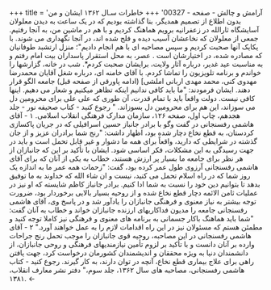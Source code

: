 +++
title = 'آرامش و چالش - صفحه - 00327'
+++
خاطرات سـال ۱۳۶۲ ایشان و من بدون اطلاع از تصمیم همدیگر، بنا گذاشته بودیم که در یک ساعت به دیدن معلولان آسایشگاه ثارالله در زعفرانیه برویم هماهنگ کردیم و با هم در ماشین من، به آنجا رفتیم. جمعی از معلولان که نخاعشان آسیب دیده و فلج شده اند، در آنجا نگهداری می شوند. با یکایک آنها صحبت کردیم و سپس مصاحبه ای با هم انجام دادیم"؛ منزل ارتشبد طوفانیان که مصادره شده، در اختیارشان است . عصر، به محل استقرار پاسداران بیت امام رفتم و به مناسبت عید غدیر، درباره آثار ولایت، برایشان صحبت کردم*. شب در خانه، گزارشها را خواندم و برنامه تلویزیون را تماشا کردم. با آقای خامنه ای، درباره شغل آقایان محمدرضا مهدوی کنی، محمد مهدی اربانی املشی] (ادامه پاورقی از صفحه قبل) جامعه الگو قرار دهند. ایشان فرمودند: "ما باید کافی ندانیم اینکه تظاهر میکنیم و شعار می دهیم. اینها کافی نیست. دولت واقعاً باید با تمام قدرت، آن طوری که علی علی برای محرومین دل می سوزاند، این هم برای محرومین دل بسوزاند. " رجوع کنید - کتاب صحیفه نور - جلد هجدهم، چاپ اول، صفحه ۱۲۶، سازمان مدارک فرهنگی انقلاب اسلامی. ۱ - آقای هاشمی رفسنجانی در گفت وگو با برادر جانباز حسین اسرافیلی که در جریان پاکسازی کردستان، به قطع نخاع دچار شده بود، اظهار داشت: "رنج شما برادران عزیز و از جان گذشته در شرایطی که دارید، واقعاً برای همه ما دشوار و غیر قابل تحمل است و باید در جهت رسیدگی به این مشکلات، فکر اساسی شود. ایشان با تأکید بر این که جانبازان از هر نظر برای جامعه ما بسیار پر ارزش هستند، خطاب به یکی از آنان که برای آقای هاشمی رفسنجانی آرزوی طول عمر کرده بود، گفت: "زحمات همه عمر ما به اندازه یک روز شما که در راه اسلام تحمل می کنید، نیست و ان شاء الله که خداوند به ما توفیق بدهد تا بتوانیم دین خود را نسبت به شما ادا کنیم. برادر جانباز کاظم شایسته که او نیز در عملیات ثامن الائمه دچار قطع نخاع شده و از روحیه بسیار بالایی برخوردار بود، ضرورت توجه بیشتر به نیاز معنوی و فرهنگی جانبازان را یادآور شد و در پاسخ وی، آقای هاشمی رفسنجانی جامعه را مدیون فداکاریهای ارزنده جانبازان خواند و خطاب به آنان گفت: "شما باید هماهنگ باکار جسمانی به برنامه های معنوی و فرهنگی نیز کاملا توجه کنید و مطمئن هستم که مسئولان نیز در این راه اقدامات لازم را به عمل خواهند آورد." ۲ - آقای هاشمی رفسنجانی در این مصاحبه، روحیه قوی جانبازان را موجب تحمل رنج جراحات وارده بر آنان دانست و با تأکید بر لزوم تأمین نیازمندیهای فرهنگی و روحی جانبازان، از دانشمندان دنیا به ویژه محققان و اندیشمندان کشورمان درخواست کرد، جهت یافتن راهی برای علاج بیماری قطع نخاع، آنچه در توان دارند، به کار گیرند. رجوع کنید - کتاب هاشمی رفسنجانی، مصاحبه های سال ۱۳۶۲، جلد سوم،" دفتر نشر معارف انقلاب، ۱۳۸۱. ←